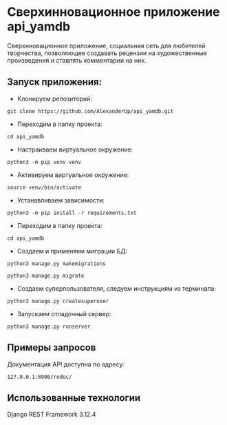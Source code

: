 # Сверхинновационное приложение api_yamdb

Сверхнновационное приложение, социальная сеть для любителей творчества, позволяющее создавать рецензии на художественные произведения и ставлять комментарии на них.

## Запуск приложения:

- Клонируем репозиторий:

```git clone https://github.com/AlexanderUp/api_yamdb.git```
    
- Переходим в папку проекта:

```cd api_yamdb```

- Настраиваем виртуальное окружение:

```python3 -m pip venv venv```

- Активируем виртуальное окружение:

```source venv/bin/activate```

- Устанавливаем зависимости:

```python3 -m pip install -r requirements.txt```

- Переходим в папку проекта:

```cd api_yamdb```

- Создаем и применяем миграции БД:

```python3 manage.py makemigrations```

```python3 manage.py migrate```

- Создаем суперпользователя, следуем инструкциям из терминала:

```python3 manage.py createsuperuser```

- Запускаем отладочный сервер:

```python3 manage.py runserver```

## Примеры запросов

Документация API доступна по адресу:

```127.0.0.1:8000/redoc/```

## Использованные технологии

Django REST Framework 3.12.4